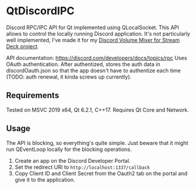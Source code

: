 # QtDiscordIPC
Discord RPC/IPC API for Qt implemented using QLocalSocket.
This API allows to control the locally running Discord application. It's not particularly well implemented, I've made it for my [Discord Volume Mixer for Stream Deck project](https://github.com/CZDanol/streamdeck-discordmixer).

API documentation: https://discord.com/developers/docs/topics/rpc
Uses OAuth authentication. After authentized, stores the auth data in discordOauth.json so that the app doesn't have to authentize each time (TODO: auth renewal, it kinda screws up currently).

## Requirements
Tested on MSVC 2019 x64, Qt 6.2.1, C++17.
Requires Qt Core and Network.

## Usage
The API is blocking, so everything's quite simple. Just beware that it might run QEventLoop locally for the blocking operations.

1. Create an app on the Discord Developer Portal.
2. Set the redirect URI to `http://localhost:1337/callback`
3. Copy Client ID and Client Secret from the Oauth2 tab on the portal and give it to the application.